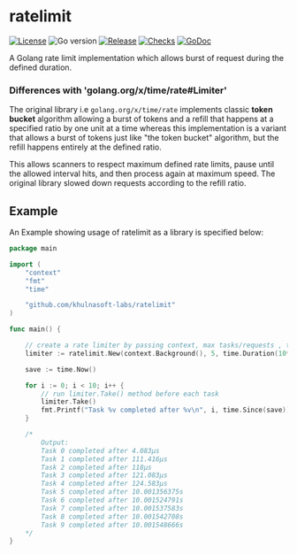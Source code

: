 # ratelimit

[![License](https://img.shields.io/github/license/khulnasoft-labs/ratelimit)](LICENSE.md)
![Go version](https://img.shields.io/github/go-mod/go-version/khulnasoft-labs/ratelimit?filename=go.mod)
[![Release](https://img.shields.io/github/release/khulnasoft-labs/ratelimit)](https://github.com/khulnasoft-labs/ratelimit/releases/)
[![Checks](https://github.com/khulnasoft-labs/ratelimit/actions/workflows/build-test.yml/badge.svg)](https://github.com/khulnasoft-labs/ratelimit/actions/workflows/build-test.yml)
[![GoDoc](https://pkg.go.dev/badge/khulnasoft-labs/ratelimit)](https://pkg.go.dev/github.com/khulnasoft-labs/ratelimit)

A Golang rate limit implementation which allows burst of request during the defined duration.


### Differences with 'golang.org/x/time/rate#Limiter'

The original library i.e `golang.org/x/time/rate` implements classic **token bucket** algorithm allowing a burst of tokens and a refill that happens at a specified ratio by one unit at a time whereas this implementation is a variant  that allows a burst of tokens just like "the token bucket" algorithm, but the refill happens entirely at the defined ratio.

This allows scanners to respect maximum defined rate limits, pause until the allowed interval hits, and then process again at maximum speed. The original library slowed down requests according to the refill ratio.

## Example

An Example showing usage of ratelimit as a library is specified below:

```go
package main

import (
	"context"
	"fmt"
	"time"

	"github.com/khulnasoft-labs/ratelimit"
)

func main() {

	// create a rate limiter by passing context, max tasks/requests , time interval
	limiter := ratelimit.New(context.Background(), 5, time.Duration(10*time.Second))

	save := time.Now()

	for i := 0; i < 10; i++ {
		// run limiter.Take() method before each task
		limiter.Take()
		fmt.Printf("Task %v completed after %v\n", i, time.Since(save))
	}

	/*
		Output:
		Task 0 completed after 4.083µs
		Task 1 completed after 111.416µs
		Task 2 completed after 118µs
		Task 3 completed after 121.083µs
		Task 4 completed after 124.583µs
		Task 5 completed after 10.001356375s
		Task 6 completed after 10.001524791s
		Task 7 completed after 10.001537583s
		Task 8 completed after 10.001542708s
		Task 9 completed after 10.001548666s
	*/
}
```
